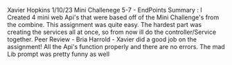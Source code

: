 Xavier Hopkins
1/10/23
Mini Challenege 5-7 - EndPoints
Summary : I Created 4 mini web Api's that were based off of the Mini Challenge's from the combine. This assignment was quite easy. The hardest part was creating the services all at once, so from now ill do the controller/Service together.
Peer Review - Bria Harrold - Xavier did a good job on the assignment! All the Api's function properly and there are no errors. The mad Lib prompt was pretty funny as well
